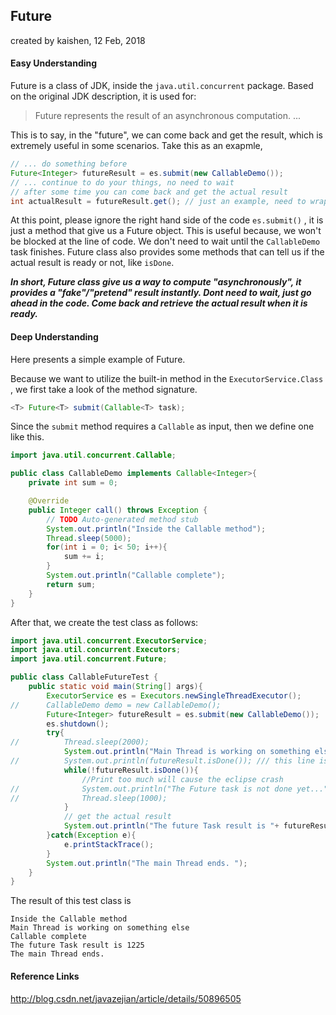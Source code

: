## Future 

created by kaishen, 12 Feb, 2018

#### Easy Understanding

Future is a class of JDK, inside the `java.util.concurrent` package. Based on the original JDK description, it is used for:

> Future represents the result of an asynchronous computation. ... 

This is to say, in the "future", we can come back and get the result, which is extremely useful in some scenarios. Take this as an exapmle,

```java
// ... do something before
Future<Integer> futureResult = es.submit(new CallableDemo());
// ... continue to do your things, no need to wait
// after some time you can come back and get the actual result
int actualResult = futureResult.get(); // just an example, need to wrap it in try-catch
```

At this point, please ignore the right hand side of the code `es.submit()` , it is just a method that give us a Future object. This is useful because, we won't be blocked at the line of code. We don't need to wait until the `CallableDemo` task finishes. Future class also provides some methods that can tell us if the actual result is ready or not, like `isDone`. 

***In short, Future class give us a way to compute "asynchronously", it provides a "fake"/"pretend" result instantly. Dont need to wait, just go ahead in the code. Come back and retrieve the actual result when it is ready.***



#### Deep Understanding

Here presents a simple example of Future.

Because we want to utilize the built-in method in the `ExecutorService.Class` , we first take a look of the method signature.

```java
<T> Future<T> submit(Callable<T> task);
```

Since the `submit` method requires a `Callable` as input, then we define one like this.

```java
import java.util.concurrent.Callable;

public class CallableDemo implements Callable<Integer>{
	private int sum = 0;

	@Override
	public Integer call() throws Exception {
		// TODO Auto-generated method stub
		System.out.println("Inside the Callable method");
		Thread.sleep(5000);
		for(int i = 0; i< 50; i++){
			sum += i;
		}
		System.out.println("Callable complete");
		return sum;
	}
}
```

After that, we create the test class as follows:

```java
import java.util.concurrent.ExecutorService;
import java.util.concurrent.Executors;
import java.util.concurrent.Future;

public class CallableFutureTest {
	public static void main(String[] args){
		ExecutorService es = Executors.newSingleThreadExecutor();
//		CallableDemo demo = new CallableDemo();
		Future<Integer> futureResult = es.submit(new CallableDemo());
		es.shutdown();
		try{
//			Thread.sleep(2000);
			System.out.println("Main Thread is working on something else");
//			System.out.println(futureResult.isDone()); /// this line is ok
			while(!futureResult.isDone()){
				//Print too much will cause the eclipse crash
//				System.out.println("The Future task is not done yet..."); 
//				Thread.sleep(1000);
			}
            // get the actual result
			System.out.println("The future Task result is "+ futureResult.get());
		}catch(Exception e){
			e.printStackTrace();
		}
		System.out.println("The main Thread ends. ");
	}
}
```

The result of this test class is

```
Inside the Callable method
Main Thread is working on something else
Callable complete
The future Task result is 1225
The main Thread ends. 
```



#### Reference Links

http://blog.csdn.net/javazejian/article/details/50896505



